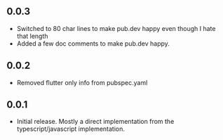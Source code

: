 ## 0.0.3
* Switched to 80 char lines to make pub.dev happy even though I hate that length
* Added a few doc comments to make pub.dev happy.

## 0.0.2
* Removed flutter only info from pubspec.yaml
## 0.0.1
* Initial release. Mostly a direct implementation from the typescript/javascript implementation.

